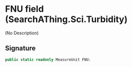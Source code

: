 # FNU field (SearchAThing.Sci.Turbidity)
(No Description)

## Signature
```csharp
public static readonly MeasureUnit FNU;
```

